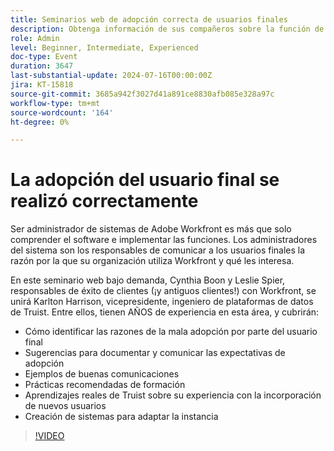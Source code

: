 ```yaml
---
title: Seminarios web de adopción correcta de usuarios finales
description: Obtenga información de sus compañeros sobre la función de administrador del sistema de Adobe Workfront. Descubra sugerencias sobre la mejora de la adopción de usuarios, la comunicación eficaz y las perspectivas del mundo real de Truist en nuestro seminario web bajo demanda.
role: Admin
level: Beginner, Intermediate, Experienced
doc-type: Event
duration: 3647
last-substantial-update: 2024-07-16T00:00:00Z
jira: KT-15818
source-git-commit: 3685a942f3027d41a891ce8830afb085e328a97c
workflow-type: tm+mt
source-wordcount: '164'
ht-degree: 0%

---
```



# La adopción del usuario final se realizó correctamente

Ser administrador de sistemas de Adobe Workfront es más que solo comprender el software e implementar las funciones. Los administradores del sistema son los responsables de comunicar a los usuarios finales la razón por la que su organización utiliza Workfront y qué les interesa.

En este seminario web bajo demanda, Cynthia Boon y Leslie Spier, responsables de éxito de clientes (¡y antiguos clientes!) con Workfront, se unirá Karlton Harrison, vicepresidente, ingeniero de plataformas de datos de Truist. Entre ellos, tienen AÑOS de experiencia en esta área, y cubrirán:

* Cómo identificar las razones de la mala adopción por parte del usuario final
* Sugerencias para documentar y comunicar las expectativas de adopción
* Ejemplos de buenas comunicaciones
* Prácticas recomendadas de formación
* Aprendizajes reales de Truist sobre su experiencia con la incorporación de nuevos usuarios
* Creación de sistemas para adaptar la instancia

>[!VIDEO](https://video.tv.adobe.com/v/3431012/?learn=on)
